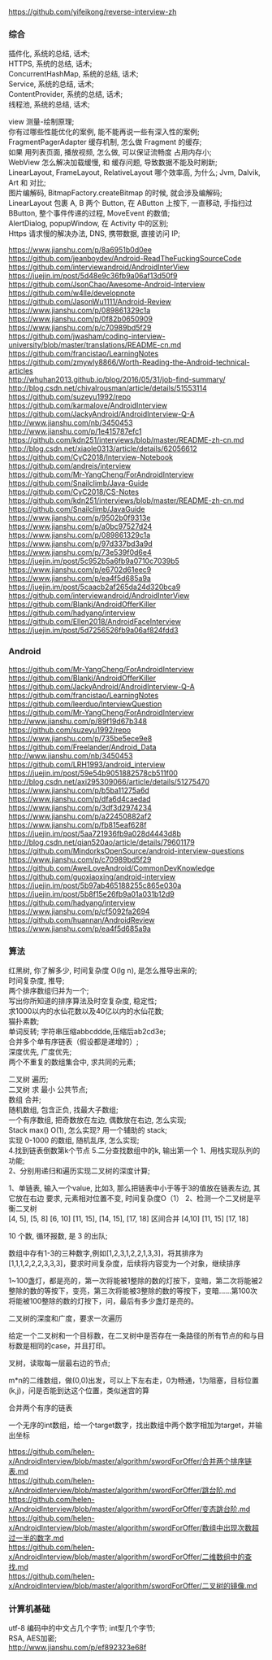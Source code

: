 https://github.com/yifeikong/reverse-interview-zh  
### 综合  
插件化, 系统的总结, 话术;  
HTTPS, 系统的总结, 话术;  
ConcurrentHashMap, 系统的总结, 话术;  
Service, 系统的总结, 话术;  
ContentProvider, 系统的总结, 话术;  
线程池, 系统的总结, 话术;  


view 测量-绘制原理;  
你有过哪些性能优化的案例, 能不能再说一些有深入性的案例;  
FragmentPagerAdapter 缓存机制,  怎么做 Fragment 的缓存;  
如果 用列表页面, 播放视频, 怎么做, 可以保证流畅度  占用内存小;  
WebView 怎么解决加载缓慢, 和 缓存问题, 导致数据不能及时刷新;  
LinearLayout, FrameLayout, RelativeLayout 哪个效率高, 为什么;
Jvm, Dalvik, Art 和 对比;  
图片编解码, BitmapFactory.createBitmap 的时候, 就会涉及编解码;  
LinearLayout 包裹 A, B 两个 Button, 在 AButton 上按下, 一直移动, 手指扫过 BButton, 整个事件传递的过程, MoveEvent 的数值;  
AlertDialog, popupWindow, 在 Activity 中的区别;  
Https 请求慢的解决办法, DNS, 携带数据, 直接访问 IP;  

https://www.jianshu.com/p/8a6951b0d0ee  
https://github.com/jeanboydev/Android-ReadTheFuckingSourceCode  
https://github.com/interviewandroid/AndroidInterView  
https://juejin.im/post/5d48e9c36fb9a06af13d50f9  
https://github.com/JsonChao/Awesome-Android-Interview
https://github.com/w4lle/developnote  
https://github.com/JasonWu1111/Android-Review
https://www.jianshu.com/p/089861329c1a  
https://www.jianshu.com/p/0f82b0650909  
https://www.jianshu.com/p/c70989bd5f29  
https://github.com/jwasham/coding-interview-university/blob/master/translations/README-cn.md    
https://github.com/francistao/LearningNotes   
https://github.com/zmywly8866/Worth-Reading-the-Android-technical-articles  
http://whuhan2013.github.io/blog/2016/05/31/job-find-summary/  
http://blog.csdn.net/chivalrousman/article/details/51553114  
https://github.com/suzeyu1992/repo  
https://github.com/karmalove/AndroidInterview  
https://github.com/JackyAndroid/AndroidInterview-Q-A  
http://www.jianshu.com/nb/3450453  
http://www.jianshu.com/p/1e415787efc1  
https://github.com/kdn251/interviews/blob/master/README-zh-cn.md  
http://blog.csdn.net/xiaole0313/article/details/62056612  
https://github.com/CyC2018/Interview-Notebook  
https://github.com/andreis/interview  
https://github.com/Mr-YangCheng/ForAndroidInterview  
https://github.com/Snailclimb/Java-Guide  
https://github.com/CyC2018/CS-Notes  
https://github.com/kdn251/interviews/blob/master/README-zh-cn.md   
https://github.com/Snailclimb/JavaGuide  
https://www.jianshu.com/p/9502b0f9313e  
https://www.jianshu.com/p/a0bc97527d24  
https://www.jianshu.com/p/089861329c1a  
https://www.jianshu.com/p/97d337bd3a9d  
https://www.jianshu.com/p/73e539f0d6e4  
https://juejin.im/post/5c952b5a6fb9a0710c7039b5  
https://www.jianshu.com/p/e6702d61eec9  
https://www.jianshu.com/p/ea4f5d685a9a  
https://juejin.im/post/5caacb2af265da24d320bca9  
https://github.com/interviewandroid/AndroidInterView  
https://github.com/Blankj/AndroidOfferKiller  
https://github.com/hadyang/interview  
https://github.com/Ellen2018/AndroidFaceInterview  
https://juejin.im/post/5d7256526fb9a06af824fdd3  

###  Android  
https://github.com/Mr-YangCheng/ForAndroidInterview  
https://github.com/Blankj/AndroidOfferKiller  
https://github.com/JackyAndroid/AndroidInterview-Q-A  
https://github.com/francistao/LearningNotes  
https://github.com/leerduo/InterviewQuestion  
https://github.com/Mr-YangCheng/ForAndroidInterview  
http://www.jianshu.com/p/89f19d67b348  
https://github.com/suzeyu1992/repo  
https://www.jianshu.com/p/735be5ece9e8  
https://github.com/Freelander/Android_Data  
http://www.jianshu.com/nb/3450453  
https://github.com/LRH1993/android_interview  
https://juejin.im/post/59e54b9051882578cb511f00  
http://blog.csdn.net/axi295309066/article/details/51275470  
https://www.jianshu.com/p/b5ba11275a6d  
https://www.jianshu.com/p/dfa6d4caedad  
https://www.jianshu.com/p/3df3d2974234    
https://www.jianshu.com/p/a22450882af2  
https://www.jianshu.com/p/fb815eaf628f  
https://juejin.im/post/5aa721936fb9a028d4443d8b  
http://blog.csdn.net/qian520ao/article/details/79601179  
https://github.com/MindorksOpenSource/android-interview-questions  
https://www.jianshu.com/p/c70989bd5f29  
https://github.com/AweiLoveAndroid/CommonDevKnowledge  
https://github.com/guoxiaoxing/android-interview  
https://juejin.im/post/5b97ab465188255c865e030a  
https://juejin.im/post/5b8f15e26fb9a01a031b12d9  
https://github.com/hadyang/interview  
https://www.jianshu.com/p/cf5092fa2694  
https://github.com/huannan/AndroidReview  
https://www.jianshu.com/p/ea4f5d685a9a  


### 算法  
红黑树, 你了解多少, 时间复杂度 O(lg n), 是怎么推导出来的;  
时间复杂度, 推导;  
两个排序数组归并为一个;  
写出你所知道的排序算法及时空复杂度, 稳定性;  
求1000以内的水仙花数以及40亿以内的水仙花数;  
猫扑素数;  
单词反转; 
字符串压缩abbcddde,压缩后ab2cd3e;  
合并多个单有序链表（假设都是递增的）;   
深度优先, 广度优先;  
两个不重复的数组集合中, 求共同的元素;  

二叉树 遍历;  
二叉树 求 最小 公共节点;  
数组 合并;  
随机数组, 包含正负, 找最大子数组;  
一个有序数组, 把奇数放在左边, 偶数放在右边, 怎么实现;  
Stack max()  O(1),  怎么实现? 用一个辅助的 stack;  
实现 0-1000 的数组, 随机乱序, 怎么实现;  
4.找到链表倒数第k个节点
5.二分查找数组中的k, 输出第一个
1、用栈实现队列的功能;  
2、分别用递归和遍历实现二叉树的深度计算;  

1、单链表, 输入一个value, 比如3, 那么把链表中小于等于3的值放在链表左边, 其它放在右边
要求, 元素相对位置不变, 时间复杂度O（1）
2、检测一个二叉树是平衡二叉树  
[4, 5], [5, 8] [6, 10] [11, 15], [14, 15], [17, 18] 区间合并  [4,10] [11, 15] [17, 18]  

10 个数, 循环报数, 是 3 的出队;  

数组中存有1-3的三种数字,例如[1,2,3,1,2,2,1,3,3]，将其排序为[1,1,1,2,2,2,3,3,3]，要求时间复杂度，后续将内容变为一个对象，继续排序  

1~100盏灯，都是亮的，第一次将能被1整除的数的灯按下，变暗，第二次将能被2整除的数的等按下，变亮，第三次将能被3整除的数的等按下，变暗......第100次将能被100整除的数的灯按下，问，最后有多少盏灯是亮的。  

二叉树的深度和广度，要求一次遍历  

给定一个二叉树和一个目标数，在二叉树中是否存在一条路径的所有节点的和与目标数是相同的case，并且打印。  

叉树，读取每一层最右边的节点;  

m*n的二维数组，做(0,0)出发，可以上下左右走，0为畅通，1为阻塞，目标位置(k,j)，问是否能到达这个位置，类似迷宫的算  

合并两个有序的链表  

一个无序的int数组，给一个target数字，找出数组中两个数字相加为target，并输出坐标  


https://github.com/helen-x/AndroidInterview/blob/master/algorithm/swordForOffer/合并两个排序链表.md  
https://github.com/helen-x/AndroidInterview/blob/master/algorithm/swordForOffer/跳台阶.md  
https://github.com/helen-x/AndroidInterview/blob/master/algorithm/swordForOffer/变态跳台阶.md  
https://github.com/helen-x/AndroidInterview/blob/master/algorithm/swordForOffer/数组中出现次数超过一半的数字.md  
https://github.com/helen-x/AndroidInterview/blob/master/algorithm/swordForOffer/二维数组中的查找.md  
https://github.com/helen-x/AndroidInterview/blob/master/algorithm/swordForOffer/二叉树的镜像.md  

### 计算机基础  
utf-8 编码中的中文占几个字节; int型几个字节;  
RSA, AES加密;  
http://www.jianshu.com/p/ef892323e68f  



